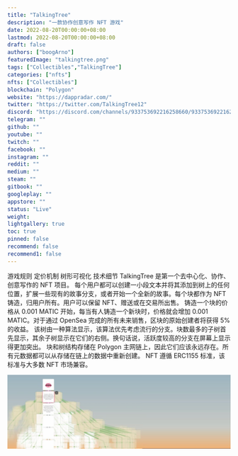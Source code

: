 ```yaml
---
title: "TalkingTree"
description: "一款协作创意写作 NFT 游戏"
date: 2022-08-20T00:00:00+08:00
lastmod: 2022-08-20T00:00:00+08:00
draft: false
authors: ["boogArno"]
featuredImage: "talkingtree.png"
tags: ["Collectibles","TalkingTree"]
categories: ["nfts"]
nfts: ["Collectibles"]
blockchain: "Polygon"
website: "https://dappradar.com/"
twitter: "https://twitter.com/TalkingTree12"
discord: "https://discord.com/channels/933753692216258660/933753692216258664"
telegram: ""
github: ""
youtube: ""
twitch: ""
facebook: ""
instagram: ""
reddit: ""
medium: ""
steam: ""
gitbook: ""
googleplay: ""
appstore: ""
status: "Live"
weight: 
lightgallery: true
toc: true
pinned: false
recommend: false
recommend1: false
---
```

游戏规则 定价机制 树形可视化 技术细节
TalkingTree 是第一个去中心化、协作、创意写作的 NFT 项目。
每个用户都可以创建一小段文本并将其添加到树上的任何位置，扩展一些现有的故事分支，或者开始一个全新的故事。每个块都作为 NFT 铸造，归用户所有。用户可以保留 NFT、赠送或在交易所出售。
铸造一个块的价格从 0.001 MATIC 开始，每当有人铸造一个新块时，价格就会增加 0.001 MATIC。对于通过 OpenSea 完成的所有未来销售，区块的原始创建者将获得 5% 的收益。
该树由一种算法显示，该算法优先考虑流行的分支。块数最多的子树首先显示，其余子树显示在它们的右侧。换句话说，活跃度较高的分支在屏幕上显示得更加突出。
块和树结构存储在 Polygon 主网链上，因此它们应该永远存在。所有元数据都可以从存储在链上的数据中重新创建。 NFT 遵循 ERC1155 标准，该标准与大多数 NFT 市场兼容。

![1080x360](1080x360.jpg)
